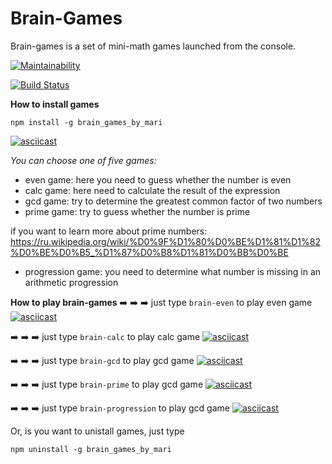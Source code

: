 # Brain-Games 

Brain-games is a set of mini-math games launched from the console. 

[![Maintainability](https://api.codeclimate.com/v1/badges/05c034052bec22aa9277/maintainability)](https://codeclimate.com/github/Sugarplum25/project-lvl1-s462/maintainability)

[![Build Status](https://travis-ci.com/Sugarplum25/project-lvl1-s462.svg?branch=master)](https://travis-ci.com/Sugarplum25/project-lvl1-s462)

**How to install games** 

```
npm install -g brain_games_by_mari
```

[![asciicast](https://asciinema.org/a/gf6NwhCZWVWnOQzaRLZgFPgIW.svg)](https://asciinema.org/a/gf6NwhCZWVWnOQzaRLZgFPgIW)

 
*You can choose one of five games:* 
* even game: here you need to guess whether the number is even 
* calc game: here need to calculate the result of the expression
* gcd game: try to determine the greatest common factor of two numbers
* prime game: try to guess whether the number is prime 

if you want to learn more about prime numbers:
<https://ru.wikipedia.org/wiki/%D0%9F%D1%80%D0%BE%D1%81%D1%82%D0%BE%D0%B5_%D1%87%D0%B8%D1%81%D0%BB%D0%BE>

* progression game: you need to determine what number is missing in an arithmetic progression

**How to play brain-games**
:arrow_right: :arrow_right: :arrow_right: just type  ```brain-even``` to play even game 
[![asciicast](https://asciinema.org/a/kbuMh58P4ZWicwyxcCZKFdC3V.svg)](https://asciinema.org/a/kbuMh58P4ZWicwyxcCZKFdC3V)

:arrow_right: :arrow_right: :arrow_right: just type  ```brain-calc``` to play calc game 
[![asciicast](https://asciinema.org/a/xJcd7m6bYcH6y2tdg9jUy0Z5Y.svg)](https://asciinema.org/a/xJcd7m6bYcH6y2tdg9jUy0Z5Y)

:arrow_right: :arrow_right: :arrow_right: just type  ```brain-gcd``` to play gcd game 
[![asciicast](https://asciinema.org/a/DCyq5goeDaEc5U9dZUWA47hC8.svg)](https://asciinema.org/a/DCyq5goeDaEc5U9dZUWA47hC8)

:arrow_right: :arrow_right: :arrow_right: just type  ```brain-prime``` to play gcd game
[![asciicast](https://asciinema.org/a/UJXYZELqzlQxdcRblzFHLqEO4.svg)](https://asciinema.org/a/UJXYZELqzlQxdcRblzFHLqEO4)

:arrow_right: :arrow_right: :arrow_right: just type  ```brain-progression``` to play gcd game
[![asciicast](https://asciinema.org/a/sl6EKHhc1YtiCQAJUAY0zw455.svg)](https://asciinema.org/a/sl6EKHhc1YtiCQAJUAY0zw455)

Or, is you want to unistall games, just type 
```
npm uninstall -g brain_games_by_mari
```